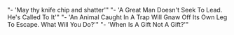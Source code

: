 "- 'May thy knife chip and shatter'"
"- 'A Great Man Doesn't Seek To Lead. He's Called To It'"
"- 'An Animal Caught In A Trap Will Gnaw Off Its Own Leg To Escape. What Will You Do?'"
"- 'When Is A Gift Not A Gift?'"
